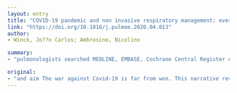 ```yaml
---
layout: entry
title: "COVID-19 pandemic and non invasive respiratory management: every Goliath needs a David. An evidence based evaluation of problems"
link: "https://doi.org/10.1016/j.pulmoe.2020.04.013"
author:
- Winck, Jo??o Carlos; Ambrosino, Nicolino

summary:
- "pulmonologists searched MEDLINE, EMBASE, Cochrane Central Register of Controlled Trials. Results Protection of Health care workers should be paramount, so full Personal Protective Equipment and Negative pressure rooms are warranted. HFNC alone or with PP could be offered for mild cases."

original:
- "and aim The war against Covid-19 is far from won. This narrative review attempts to describe some problems with the management of Covid-19 induced acute respiratory failure (ARF) by pulmonologists. Methods We searched the following databases: MEDLINE, EMBASE, Cochrane Central Register of Controlled Trials and reviewed the references of retrieved articles for additional studies. The search was limited to the terms: Covid-19 AND: acute respiratory distress syndrome (ARDS), SARS, MERS, non invasive ventilation (NIV), high flow nasal cannula (HFNC), pronation (PP), health care workers (HCW). Results Protection of Health care workers should be paramount, so full Personal Protective Equipment and Negative pressure rooms are warranted. HFNC alone or with PP could be offered for mild cases (PaO2/FiO2 between 200-300); NIV alone or with PP may work in moderate cases (PaO2/FiO2 between 100-200). Rotation and coupled (HFNC/NIV) strategy can be beneficial. A window of opportunity of 1-2hours is advised. If PaO2/FIO2 significantly increases, Respiratory Rate decreases with a relatively low Exhaled Tidal Volume, the non-invasive strategy could be working and intubation delayed. Conclusion Although there is a role for non-invasive respiratory therapies in the context of COVID-19 ARF, more research is still needed to define the balance of benefits and risks to patients and HCW. Indirectly, non invasive respiratory therapies may be of particular benefit in reducing the risks to healthcare workers by obviating the need for intubation, a potentially highly infectious procedure."
---
```


